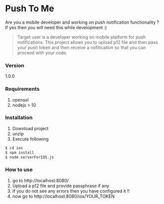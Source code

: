 # Push To Me

Are you a mobile developer and working on push notification functionality ?
If yes then you will need this while development :)

> Target user is a developer working on mobile platform for push notifications.
> This project allows you to upload p12 file and then pass your push token and then receive a nofitication so that you can proceed with your code.

### Version
1.0.0

### Requirements
1. openssl
2. nodejs > 10

### Installation
1. Download project
2. unzip
3. Execute following
```sh
$ cd ios
$ npm install
$ node serverForIOS.js
```

### How to use
1. go to http://localhost:8080/
2. Upload a p12 file and provide passphrase if any
3. If you do not see any errors then you have configured it !!
4. now go to http://localhost:8080/ios/YOUR_TOKEN
